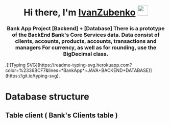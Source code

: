 <h1 align="center">Hi there, I'm <a href="" target="_blank">IvanZubenko</a> 
<img src="https://github.com/blackcater/blackcater/raw/main/images/Hi.gif" height="32"/></h1>
<h3 align="center">Bank App Project [Backend] + [Database]
There is a prototype of the BackEnd Bank's Core Services data.
Data consist of clients, accounts, products, accounts, transactions and managers For currency, as well as for rounding, use the BigDecimal class.
</h3>
 .[![Typing SVG](https://readme-typing-svg.herokuapp.com?color=%2336BCF7&lines=*BankApp*+JAVA+BACKEND+DATABASE)](https://git.io/typing-svg).
<h1>Database structure</h1>
<h2>Table client ( Bank's Clients table )</h2>

